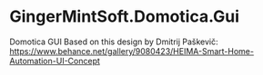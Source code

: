 # GingerMintSoft.Domotica.Gui
Domotica GUI
Based on this design by Dmitrij Paškevič: https://www.behance.net/gallery/9080423/HEIMA-Smart-Home-Automation-UI-Concept
